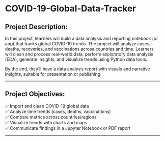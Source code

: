 # COVID-19-Global-Data-Tracker

## Project Description:

In this project, learners will build a data analysis and reporting notebook (or app) that tracks global COVID-19 trends. The project will analyze cases, deaths, recoveries, and vaccinations across countries and time. Learners will clean and process real-world data, perform exploratory data analysis (EDA), generate insights, and visualize trends using Python data tools.  

By the end, they’ll have a data analysis report with visuals and narrative insights, suitable for presentation or publishing.

---

## Project Objectives:

✅ Import and clean COVID-19 global data  
✅ Analyze time trends (cases, deaths, vaccinations)  
✅ Compare metrics across countries/regions  
✅ Visualize trends with charts and maps  
✅ Communicate findings in a Jupyter Notebook or PDF report  

---